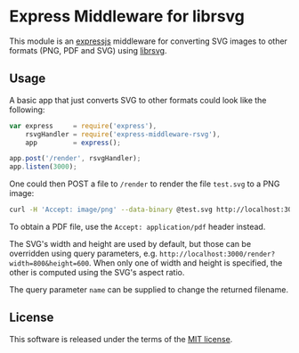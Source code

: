 # Express Middleware for librsvg

This module is an [expressjs](http://expressjs.com/) middleware for converting
SVG images to other formats (PNG, PDF and SVG) using [librsvg](https://en.wikipedia.org/wiki/Librsvg).

## Usage
A basic app that just converts SVG to other formats could look like the following:

```js
var express     = require('express'),
    rsvgHandler = require('express-middleware-rsvg'),
    app         = express();

app.post('/render', rsvgHandler);
app.listen(3000);
```

One could then POST a file to `/render` to render the file `test.svg` to a PNG image:

```sh
curl -H 'Accept: image/png' --data-binary @test.svg http://localhost:3000/render >test.png
```

To obtain a PDF file, use the `Accept: application/pdf` header instead.

The SVG's width and height are used by default, but those can be overridden
using query parameters, e.g. `http://localhost:3000/render?width=800&height=600`.
When only one of width and height is specified, the other is computed using
the SVG's aspect ratio.

The query parameter `name` can be supplied to change the returned filename.

## License

This software is released under the terms of the [MIT license](LICENSE.md).
